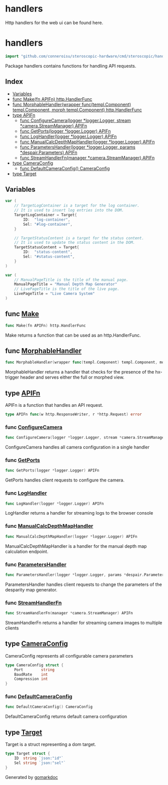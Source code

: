 # handlers

Http handlers for the web ui can be found here.

<!-- gomarkdoc:embed:start -->

<!-- Code generated by gomarkdoc. DO NOT EDIT -->

# handlers

```go
import "github.com/conneroisu/steroscopic-hardware/cmd/steroscopic/handlers"
```

Package handlers contains functions for handling API requests.

## Index

- [Variables](<#variables>)
- [func Make\(fn APIFn\) http.HandlerFunc](<#Make>)
- [func MorphableHandler\(wrapper func\(templ.Component\) templ.Component, morph templ.Component\) http.HandlerFunc](<#MorphableHandler>)
- [type APIFn](<#APIFn>)
  - [func ConfigureCamera\(logger \*logger.Logger, stream \*camera.StreamManager\) APIFn](<#ConfigureCamera>)
  - [func GetPorts\(logger \*logger.Logger\) APIFn](<#GetPorts>)
  - [func LogHandler\(logger \*logger.Logger\) APIFn](<#LogHandler>)
  - [func ManualCalcDepthMapHandler\(logger \*logger.Logger\) APIFn](<#ManualCalcDepthMapHandler>)
  - [func ParametersHandler\(logger \*logger.Logger, params \*despair.Parameters\) APIFn](<#ParametersHandler>)
  - [func StreamHandlerFn\(manager \*camera.StreamManager\) APIFn](<#StreamHandlerFn>)
- [type CameraConfig](<#CameraConfig>)
  - [func DefaultCameraConfig\(\) CameraConfig](<#DefaultCameraConfig>)
- [type Target](<#Target>)


## Variables

<a name="TargetLogContainer"></a>

```go
var (
    // TargetLogContainer is a target for the log container.
    // It is used to insert log entries into the DOM.
    TargetLogContainer = Target{
        ID:  "log-container",
        Sel: "#log-container",
    }

    // TargetStatusContent is a target for the status content.
    // It is used to update the status content in the DOM.
    TargetStatusContent = Target{
        ID:  "status-content",
        Sel: "#status-content",
    }
)
```

<a name="ManualPageTitle"></a>

```go
var (
    // ManualPageTitle is the title of the manual page.
    ManualPageTitle = "Manual Depth Map Generator"
    // LivePageTitle is the title of the live page.
    LivePageTitle = "Live Camera System"
)
```

<a name="Make"></a>
## func [Make](<https://github.com/conneroisu/steroscopic-hardware/blob/main/cmd/steroscopic/handlers/api.go#L15>)

```go
func Make(fn APIFn) http.HandlerFunc
```

Make returns a function that can be used as an http.HandlerFunc.

<a name="MorphableHandler"></a>
## func [MorphableHandler](<https://github.com/conneroisu/steroscopic-hardware/blob/main/cmd/steroscopic/handlers/api.go#L34-L37>)

```go
func MorphableHandler(wrapper func(templ.Component) templ.Component, morph templ.Component) http.HandlerFunc
```

MorphableHandler returns a handler that checks for the presence of the hx\-trigger header and serves either the full or morphed view.

<a name="APIFn"></a>
## type [APIFn](<https://github.com/conneroisu/steroscopic-hardware/blob/main/cmd/steroscopic/handlers/api.go#L12>)

APIFn is a function that handles an API request.

```go
type APIFn func(w http.ResponseWriter, r *http.Request) error
```

<a name="ConfigureCamera"></a>
### func [ConfigureCamera](<https://github.com/conneroisu/steroscopic-hardware/blob/main/cmd/steroscopic/handlers/configure.go#L63-L66>)

```go
func ConfigureCamera(logger *logger.Logger, stream *camera.StreamManager) APIFn
```

ConfigureCamera handles all camera configuration in a single handler

<a name="GetPorts"></a>
### func [GetPorts](<https://github.com/conneroisu/steroscopic-hardware/blob/main/cmd/steroscopic/handlers/targets.go#L14-L16>)

```go
func GetPorts(logger *logger.Logger) APIFn
```

GetPorts handles client requests to configure the camera.

<a name="LogHandler"></a>
### func [LogHandler](<https://github.com/conneroisu/steroscopic-hardware/blob/main/cmd/steroscopic/handlers/stream.go#L111-L113>)

```go
func LogHandler(logger *logger.Logger) APIFn
```

LogHandler returns a handler for streaming logs to the browser console

<a name="ManualCalcDepthMapHandler"></a>
### func [ManualCalcDepthMapHandler](<https://github.com/conneroisu/steroscopic-hardware/blob/main/cmd/steroscopic/handlers/manual.go#L10-L12>)

```go
func ManualCalcDepthMapHandler(logger *logger.Logger) APIFn
```

ManualCalcDepthMapHandler is a handler for the manual depth map calculation endpoint.

<a name="ParametersHandler"></a>
### func [ParametersHandler](<https://github.com/conneroisu/steroscopic-hardware/blob/main/cmd/steroscopic/handlers/configure.go#L15>)

```go
func ParametersHandler(logger *logger.Logger, params *despair.Parameters) APIFn
```

ParametersHandler handles client requests to change the parameters of the desparity map generator.

<a name="StreamHandlerFn"></a>
### func [StreamHandlerFn](<https://github.com/conneroisu/steroscopic-hardware/blob/main/cmd/steroscopic/handlers/stream.go#L19>)

```go
func StreamHandlerFn(manager *camera.StreamManager) APIFn
```

StreamHandlerFn returns a handler for streaming camera images to multiple clients

<a name="CameraConfig"></a>
## type [CameraConfig](<https://github.com/conneroisu/steroscopic-hardware/blob/main/cmd/steroscopic/handlers/configure.go#L47-L51>)

CameraConfig represents all configurable camera parameters

```go
type CameraConfig struct {
    Port        string
    BaudRate    int
    Compression int
}
```

<a name="DefaultCameraConfig"></a>
### func [DefaultCameraConfig](<https://github.com/conneroisu/steroscopic-hardware/blob/main/cmd/steroscopic/handlers/configure.go#L54>)

```go
func DefaultCameraConfig() CameraConfig
```

DefaultCameraConfig returns default camera configuration

<a name="Target"></a>
## type [Target](<https://github.com/conneroisu/steroscopic-hardware/blob/main/cmd/steroscopic/handlers/targets.go#L43-L46>)

Target is a struct representing a dom target.

```go
type Target struct {
    ID  string `json:"id"`
    Sel string `json:"sel"`
}
```

Generated by [gomarkdoc](<https://github.com/princjef/gomarkdoc>)


<!-- gomarkdoc:embed:end -->
